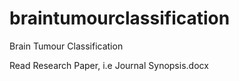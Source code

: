 # braintumourclassification
Brain Tumour Classification

Read Research Paper, i.e Journal Synopsis.docx
